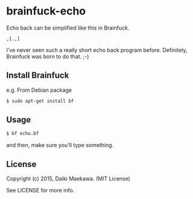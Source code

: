 # brainfuck-echo

Echo back can be simplified like this in Brainfuck.

```
,[.,]
```

I've never seen such a really short echo back program before. Definitely, Brainfuck was born to do that. ;-)

## Install Brainfuck

e.g. From Debian package

```sh
$ sudo apt-get install bf
```

## Usage

```sh
$ bf echo.bf
```

and then, make sure you'll type something.

## License

Copyright (c) 2015, Daiki Maekawa. (MIT License)

See LICENSE for more info.
